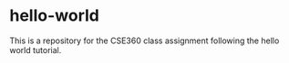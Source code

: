 # hello-world
This is a repository for the CSE360 class assignment following the hello world tutorial. 

